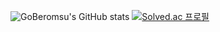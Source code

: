 ![GoBeromsu's GitHub stats](https://github-readme-stats.vercel.app/api?username=GoBeromsu&show_icons=true&theme=graywhite)
[![Solved.ac
프로필](http://mazassumnida.wtf/api/v2/generate_badge?boj=310o)](https://solved.ac/310o)
